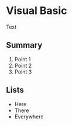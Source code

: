# Visual Basic
Text

## Summary
1. Point 1
2. Point 2
3. Point 3

## Lists
- Here
- There
- Everywhere